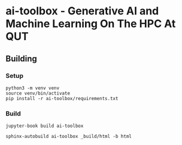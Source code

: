 # **ai-toolbox** - **G**enerative **A**I and **M**achine Learning **O**n **T**he **H**PC **A**t **Q**UT

## Building

### Setup

```
python3 -m venv venv
source venv/bin/activate
pip install -r ai-toolbox/requirements.txt
```

### Build

```
jupyter-book build ai-toolbox
```

```
sphinx-autobuild ai-toolbox _build/html -b html
```